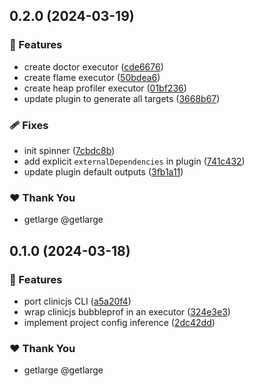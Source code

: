 ## 0.2.0 (2024-03-19)


### 🚀 Features

- create doctor executor ([cde6676](https://github.com/getlarge/nx-clinicjs/commit/cde6676))
- create flame executor ([50bdea6](https://github.com/getlarge/nx-clinicjs/commit/50bdea6))
- create heap profiler executor ([01bf236](https://github.com/getlarge/nx-clinicjs/commit/01bf236))
- update plugin to generate all targets ([3668b67](https://github.com/getlarge/nx-clinicjs/commit/3668b67))

### 🩹 Fixes

- init spinner ([7cbdc8b](https://github.com/getlarge/nx-clinicjs/commit/7cbdc8b))
- add explicit `externalDependencies` in plugin ([741c432](https://github.com/getlarge/nx-clinicjs/commit/741c432))
- update plugin default outputs ([3fb1a11](https://github.com/getlarge/nx-clinicjs/commit/3fb1a11))

### ❤️  Thank You

- getlarge @getlarge

## 0.1.0 (2024-03-18)


### 🚀 Features

- port clinicjs CLI ([a5a20f4](https://github.com/getlarge/nx-clinicjs/commit/a5a20f4))
- wrap clinicjs bubbleprof in an executor ([324e3e3](https://github.com/getlarge/nx-clinicjs/commit/324e3e3))
- implement project config inference ([2dc42dd](https://github.com/getlarge/nx-clinicjs/commit/2dc42dd))

### ❤️  Thank You

- getlarge @getlarge